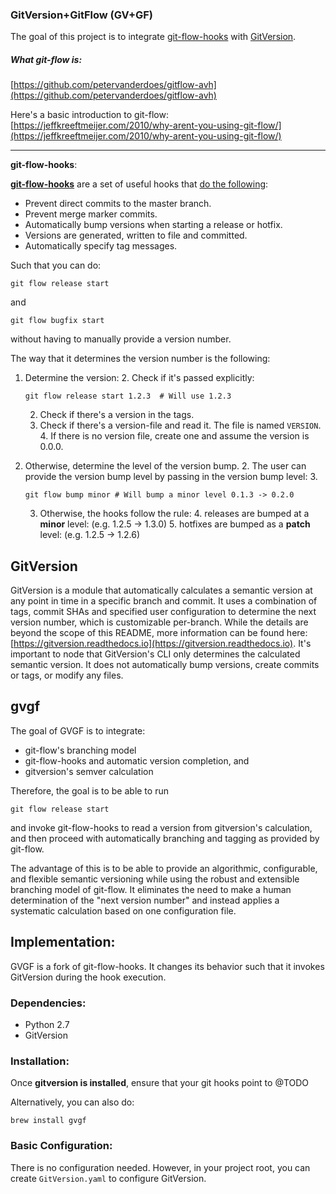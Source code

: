 ### GitVersion+GitFlow (GV+GF)

The goal of this project is to integrate [git-flow-hooks]() with  [GitVersion]().

##### What git-flow is:

[https://github.com/petervanderdoes/gitflow-avh](https://github.com/petervanderdoes/gitflow-avh)

Here's a basic introduction to git-flow:
[https://jeffkreeftmeijer.com/2010/why-arent-you-using-git-flow/](https://jeffkreeftmeijer.com/2010/why-arent-you-using-git-flow/)

---

**git-flow-hooks**:

**[git-flow-hooks](https://github.com/jaspernbrouwer/git-flow-hooks)** are a set of useful hooks that [do the following](https://github.com/jaspernbrouwer/git-flow-hooks#what-does-it-do):

* Prevent direct commits to the master branch.
* Prevent merge marker commits.
* Automatically bump versions when starting a release or hotfix.
* Versions are generated, written to file and committed.
* Automatically specify tag messages.

Such that you can do:

```
git flow release start
```  

and

```
git flow bugfix start
```

without having to manually provide a version number.

The way that it determines the version number is the following:

1. Determine the version:
	2. Check if it's passed explicitly:

	```
	git flow release start 1.2.3  # Will use 1.2.3
	```

	2. Check if there's a version in the tags.
	3. Check if there's a version-file and read it. The file is named `VERSION`.
		4. If there is no version file, create one and assume the version is 0.0.0.
2. Otherwise, determine the level of the version bump.
	2. The user can provide the version bump level by passing in the version bump level:
	3.
	```
	git flow bump minor # Will bump a minor level 0.1.3 -> 0.2.0
	```
	3. Otherwise, the hooks follow the rule:
		4. releases are bumped at a **minor** level: (e.g. 1.2.5 -> 1.3.0)
		5. hotfixes are bumped as a **patch** level: (e.g. 1.2.5 -> 1.2.6)

## GitVersion

GitVersion is a module that automatically calculates a semantic version at any point in time in a specific branch and commit. It uses a combination of tags, commit SHAs and specified user configuration to determine the next version number, which is customizable per-branch. While the details are beyond the scope of this README, more information can be found here: [https://gitversion.readthedocs.io](https://gitversion.readthedocs.io). It's important to node that GitVersion's CLI only determines the calculated semantic version. It does not automatically bump versions, create commits or tags, or modify any files.

## gvgf

The goal of GVGF is to integrate:

- git-flow's branching model
- git-flow-hooks and automatic version completion, and
- gitversion's semver calculation

Therefore, the goal is to be able to run

```
git flow release start
```

and invoke git-flow-hooks to read a version from gitversion's calculation, and then proceed with automatically branching and tagging as provided by git-flow.

The advantage of this is to be able to provide an algorithmic, configurable, and flexible semantic versioning while using the robust and extensible branching model of git-flow. It eliminates the need to make a human determination of the "next version number" and instead applies a systematic calculation based on one configuration file.

## Implementation:
GVGF is a fork of git-flow-hooks. It changes its behavior such that it invokes GitVersion during the hook execution.

### Dependencies:
- Python 2.7
- GitVersion

### Installation:
Once **gitversion is installed**, ensure that your git hooks point to @TODO

Alternatively, you can also do:

```
brew install gvgf
```

### Basic Configuration:

There is no configuration needed. However, in your project root, you can create `GitVersion.yaml` to configure GitVersion.